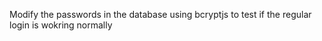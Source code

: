 Modify the passwords in the database using bcryptjs to test if the regular login is wokring normally
